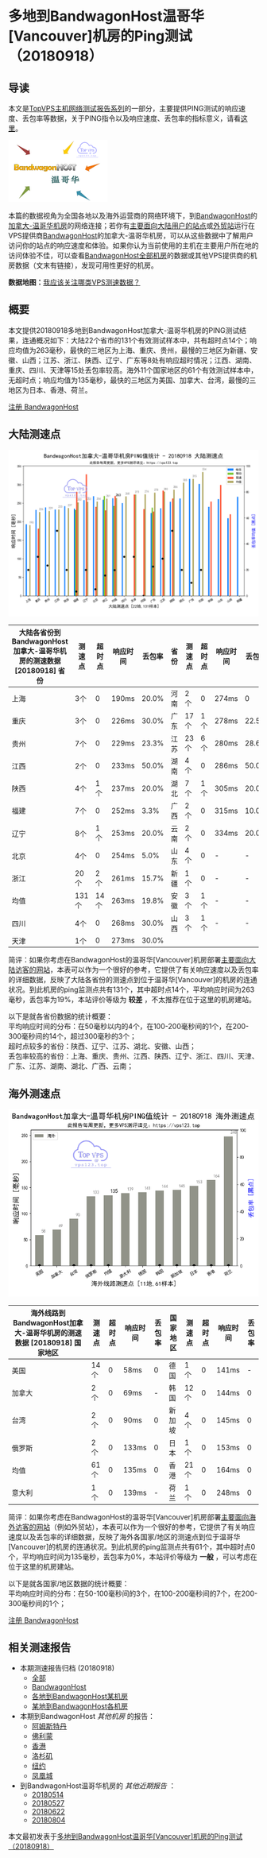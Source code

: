 #  多地到BandwagonHost温哥华[Vancouver]机房的Ping测试（20180918） 

## 导读

本文是[TopVPS主机网络测试报告系列](https://vps123.top/pingtest)的一部分，主要提供PING测试的响应速度、丢包率等数据，关于PING指令以及响应速度、丢包率的指标意义，请看[这里](https://vps123.top/what-is-ping.html)。

![多地到BandwagonHost温哥华\[Vancouver\]机房的Ping测试（20180918）](/images/thumbnails/to_bwg_Vancouver.png)

本篇的数据视角为全国各地以及海外运营商的网络环境下，到[BandwagonHost](https://vps123.top/go/bwg)的[加拿大-温哥华机房](https://vps123.top/bandwagon-facilities.html#vancouver)的网络连接；若你有[主要面向大陆用户的站点](https://vps123.top/website-for-mainland-users.html)或[外贸站](https://vps123.top/website-for-internation-trade.html)运行在VPS提供商[BandwagonHost](https://vps123.top/go/bwg)的加拿大-温哥华机房，可以从这些数据中了解用户访问你的站点的响应速度和体验。如果你认为当前使用的主机在主要用户所在地的访问体验不佳，可以查看[BandwagonHost全部机房](/bandwagon/isp/china/20180918-bandwagon-isp-china.md)的数据或其他VPS提供商的机房数据（文末有链接），发现可用性更好的机房。

**数据地图：**[我应该关注哪类VPS测速数据？](https://vps123.top/find-pingtest-data-you-need.html)

## 概要

本文提供20180918多地到BandwagonHost加拿大-温哥华机房的PING测试结果，连通概况如下：大陆22个省市的131个有效测试样本中，共有超时点14个；响应均值为263毫秒，最快的三地区为上海、重庆、贵州，最慢的三地区为新疆、安徽、山西；江苏、浙江、陕西、辽宁、广东等8处有响应超时情况；江西、湖南、重庆、四川、天津等15处丢包率较高。海外11个国家地区的61个有效测试样本中，无超时点；响应均值为135毫秒，最快的三地区为美国、加拿大、台湾，最慢的三地区为日本、香港、荷兰。

[注册 BandwagonHost](https://vps123.top/go/bwg/_btn1)

## 大陆测速点

![大陆各省份到VPS提供商BandwagonHost位于温哥华\[Vancouver\]的机房的ping测试数据统计图，包含响应值的柱状图以及丢包率的散点图，数据日期为20180918](/images/pingtests/bwg_20180918/plot_idc_bwg_canada-vancouver_20180918_mainland.png)

大陆各省份到BandwagonHost加拿大-温哥华机房的测速数据 [20180918] 省份 | 测速点 | 超时点 | 响应时间 | 丢包率 | 省份 | 测速点 | 超时点 | 响应时间 | 丢包率  
---|---|---|---|---|---|---|---|---|---  
上海 | 3个 | 0 | 190ms | 20.0% | 河南 | 2个 | 0 | 274ms | 0  
重庆 | 3个 | 0 | 226ms | 30.0% | 广东 | 17个 | 1个 | 278ms | 22.5%  
贵州 | 7个 | 0 | 229ms | 23.3% | 江苏 | 23个 | 6个 | 280ms | 28.6%  
江西 | 2个 | 0 | 233ms | 50.0% | 湖南 | 4个 | 0 | 286ms | 50.0%  
陕西 | 4个 | 1个 | 237ms | 20.0% | 湖北 | 7个 | 1个 | 305ms | 20.0%  
福建 | 7个 | 0 | 252ms | 3.3% | 广西 | 2个 | 0 | 315ms | 10.0%  
辽宁 | 8个 | 1个 | 253ms | 20.0% | 云南 | 2个 | 0 | 334ms | 20.0%  
北京 | 4个 | 0 | 254ms | 5.0% | 山东 | 4个 | 0 | - | -  
浙江 | 20个 | 2个 | 261ms | 15.7% | 新疆 | 1个 | 0 | - | -  
均值 | 131个 | 14个 | 263ms | 19.8% | 安徽 | 3个 | 1个 | - | -  
四川 | 4个 | 0 | 268ms | 30.0% | 山西 | 3个 | 1个 | - | -  
天津 | 1个 | 0 | 273ms | 30.0% |  |  |  |  |   
  
简评：如果你考虑在BandwagonHost的温哥华[Vancouver]机房部署[主要面向大陆访客的网站](website-for-mainland-users.html)，本表可以作为一个很好的参考，它提供了有关响应速度以及丢包率的详细数据，反映了大陆各省份的测速点到位于温哥华[Vancouver]的机房的连通状况。到此机房的ping监测点共有131个，其中超时点14个，平均响应时间为263毫秒，丢包率为19%，本站评价等级为 **较差** ，不太推荐在位于这里的机房建站。

以下是就各省份数据的统计概要：  
平均响应时间的分布：在50毫秒以内的4个，在100-200毫秒间的1个，在200-300毫秒间的14个，超过300毫秒的3个；  
超时点较多的省份：陕西、辽宁、江苏、湖北、安徽、山西；  
丢包率较高的省份：上海、重庆、贵州、江西、陕西、辽宁、浙江、四川、天津、广东、江苏、湖南、湖北、广西、云南；

## 海外测速点

![海外各国家地区到VPS提供商BandwagonHost位于温哥华\[Vancouver\]的机房的ping测试数据统计图，包含响应值的柱状图以及丢包率的散点图，数据日期为20180918](/images/pingtests/bwg_20180918/plot_idc_bwg_canada-vancouver_20180918_overseas.png)

海外线路到BandwagonHost加拿大-温哥华机房的测速数据 [20180918] 国家地区 | 测速点 | 超时点 | 响应时间 | 丢包率 | 国家地区 | 测速点 | 超时点 | 响应时间 | 丢包率  
---|---|---|---|---|---|---|---|---|---  
美国 | 14个 | 0 | 58ms | 0 | 德国 | 1个 | 0 | 141ms | -  
加拿大 | 2个 | 0 | 69ms | - | 韩国 | 12个 | 0 | 144ms | 0  
台湾 | 2个 | 0 | 90ms | 0 | 新加坡 | 4个 | 0 | 145ms | 0  
俄罗斯 | 2个 | 0 | 133ms | 0 | 日本 | 1个 | 0 | 153ms | 0  
均值 | 61个 | 0 | 135ms | 0 | 香港 | 21个 | 0 | 164ms | 0  
意大利 | 1个 | 0 | 139ms | - | 荷兰 | 1个 | 0 | 248ms | 0  
  
简评：如果你考虑在BandwagonHost的温哥华[Vancouver]机房部署[主要面向海外访客的网站](https://vps123.top/website-for-internation-trade.html)（例如外贸站），本表可以作为一个很好的参考，它提供了有关响应速度以及丢包率的详细数据，反映了海外各国家/地区的测速点到位于温哥华[Vancouver]的机房的连通状况。到此机房的ping监测点共有61个，其中超时点0个，平均响应时间为135毫秒，丢包率为0%，本站评价等级为 **一般** ，可以考虑在位于这里的机房建站。

以下是就各国家/地区数据的统计概要：  
平均响应时间的分布：在50-100毫秒间的3个，在100-200毫秒间的7个，在200-300毫秒间的1个；

[注册 BandwagonHost](https://vps123.top/go/bwg/_btn2)

## 相关测速报告

  * 本期测速报告归档 (20180918) 
    * [全部](https://vps123.top/pingtests/20180918 "本期各VPS提供商全部测速报告")
    * [BandwagonHost](https://vps123.top/pingtests/idc-bandwagon/20180918 "本期BandwagonHost的全部测速报告")
    * [各地到BandwagonHost某机房](https://vps123.top/pingtests/idc-bandwagon/isp-global/20180918 "以BandwagonHost某机房为关注对象的视角，横向比较大陆各省份、海外各国家地区")
    * [某地到BandwagonHost各机房](https://vps123.top/pingtests/idc-bandwagon/facility-all/20180918 "以大陆某省份为关注对象的视角，横向比较BandwagonHost各机房")
  * 本期到BandwagonHost _其他机房_ 的报告： 
    * [阿姆斯特丹](/bandwagon/idc/amsterdam/20180918-bandwagon-idc-amsterdam.md "多地到BandwagonHost阿姆斯特丹机房的Ping测试 20180918")
    * [佛利蒙](/bandwagon/idc/fremont/20180918-bandwagon-idc-fremont.md "多地到BandwagonHost佛利蒙机房的Ping测试 20180918")
    * [香港](/bandwagon/idc/hongkong/20180918-bandwagon-idc-hongkong.md "多地到BandwagonHost香港机房的Ping测试 20180918")
    * [洛杉矶](/bandwagon/idc/losangeles/20180918-bandwagon-idc-losangeles.md "多地到BandwagonHost洛杉矶机房的Ping测试 20180918")
    * [纽约](/bandwagon/idc/newyork/20180918-bandwagon-idc-newyork.md "多地到BandwagonHost纽约机房的Ping测试 20180918")
    * [凤凰城](/bandwagon/idc/phoenix/20180918-bandwagon-idc-phoenix.md "多地到BandwagonHost凤凰城机房的Ping测试 20180918")
  * 到BandwagonHost温哥华机房的 _其他近期报告_ ： 
    * [20180514](/bandwagon/idc/vancouver/20180514-bandwagon-idc-vancouver.md "多地到BandwagonHost温哥华机房的Ping测试 20180514")
    * [20180527](/bandwagon/idc/vancouver/20180527-bandwagon-idc-vancouver.md "多地到BandwagonHost温哥华机房的Ping测试 20180527")
    * [20180622](/bandwagon/idc/vancouver/20180622-bandwagon-idc-vancouver.md "多地到BandwagonHost温哥华机房的Ping测试 20180622")
    * [20180804](/bandwagon/idc/vancouver/20180804-bandwagon-idc-vancouver.md "多地到BandwagonHost温哥华机房的Ping测试 20180804")



本文最初发表于[多地到BandwagonHost温哥华[Vancouver]机房的Ping测试（20180918）](https://vps123.top/pingtest/20180918-bandwagon-idc-vancouver.html)
